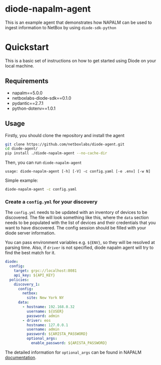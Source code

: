 # diode-napalm-agent

This is an example agent that demonstrates how NAPALM can be used to ingest information to NetBox by using `diode-sdk-python`

# Quickstart

This is a basic set of instructions on how to get started using Diode on your local machine.

## Requirements

- napalm==5.0.0
- netboxlabs-diode-sdk==0.1.0
- pydantic==2.7.1
- python-dotenv==1.0.1

## Usage

Firstly, you should clone the repository and install the agent 
```bash
git clone https://github.com/netboxlabs/diode-agent.git
cd diode-agent/
pip install ./diode-napalm-agent --no-cache-dir
```

Then, you can run `diode-napalm-agent`

```
usage: diode-napalm-agent [-h] [-V] -c config.yaml [-e .env] [-w N]
```

Simple example:
```bash
diode-napalm-agent -c config.yaml
```

### Create a `config.yml` for your discovery

The `config.yml` needs to be updated with an inventory of devices to be discovered. The file will look something like this, where the `data` section needs to be populated with the list of devices and their credentials that you want to have discovered. The config session should be filled with your diode server information.

You can pass environment variables e.g. `${ENV}`, so they will be resolved at parsing time. Also, if `driver` is not specified, diode napalm agent will try to find the best match for it.

```yaml
diode:
  config:
    target: grpc://localhost:8081
    api_key: ${API_KEY}
  policies:  
    discovery_1:
      config:
        netbox:
          site: New York NY
      data:
        - hostname: 192.168.0.32
          username: ${USER}
          password: admin
        - driver: eos
          hostname: 127.0.0.1
          username: admin
          password: ${ARISTA_PASSWORD}
          optional_args:
            enable_password: ${ARISTA_PASSWORD}
```

The detailed information for `optional_args` can be found in NAPALM [documentation](https://napalm.readthedocs.io/en/latest/support/#optional-arguments).